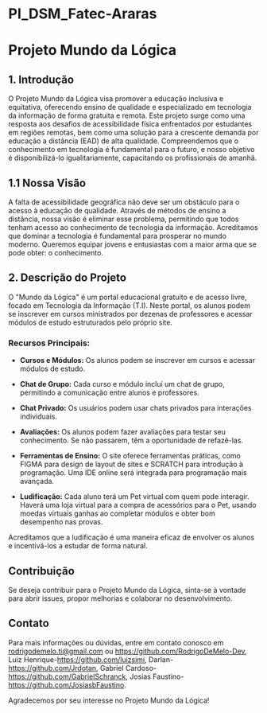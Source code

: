 # PI_DSM_Fatec-Araras

# Projeto Mundo da Lógica

## 1. Introdução

O Projeto Mundo da Lógica visa promover a educação inclusiva e equitativa, oferecendo ensino de qualidade e especializado em tecnologia da informação de forma gratuita e remota. Este projeto surge como uma resposta aos desafios de acessibilidade física enfrentados por estudantes em regiões remotas, bem como uma solução para a crescente demanda por educação a distância (EAD) de alta qualidade. Compreendemos que o conhecimento em tecnologia é fundamental para o futuro, e nosso objetivo é disponibilizá-lo igualitariamente, capacitando os profissionais de amanhã.

## 1.1 Nossa Visão

A falta de acessibilidade geográfica não deve ser um obstáculo para o acesso à educação de qualidade. Através de métodos de ensino a distância, nossa visão é eliminar esse problema, permitindo que todos tenham acesso ao conhecimento de tecnologia da informação. Acreditamos que dominar a tecnologia é fundamental para prosperar no mundo moderno. Queremos equipar jovens e entusiastas com a maior arma que se pode obter: o conhecimento.

## 2. Descrição do Projeto

O "Mundo da Lógica" é um portal educacional gratuito e de acesso livre, focado em Tecnologia da Informação (T.I). Neste portal, os alunos podem se inscrever em cursos ministrados por dezenas de professores e acessar módulos de estudo estruturados pelo próprio site.

### Recursos Principais:

- **Cursos e Módulos:** Os alunos podem se inscrever em cursos e acessar módulos de estudo.

- **Chat de Grupo:** Cada curso e módulo inclui um chat de grupo, permitindo a comunicação entre alunos e professores.

- **Chat Privado:** Os usuários podem usar chats privados para interações individuais.

- **Avaliações:** Os alunos podem fazer avaliações para testar seu conhecimento. Se não passarem, têm a oportunidade de refazê-las.

- **Ferramentas de Ensino:** O site oferece ferramentas práticas, como FIGMA para design de layout de sites e SCRATCH para introdução à programação. Uma IDE online será integrada para programação mais avançada.

- **Ludificação:** Cada aluno terá um Pet virtual com quem pode interagir. Haverá uma loja virtual para a compra de acessórios para o Pet, usando moedas virtuais ganhas ao completar módulos e obter bom desempenho nas provas.

Acreditamos que a ludificação é uma maneira eficaz de envolver os alunos e incentivá-los a estudar de forma natural.

## Contribuição

Se deseja contribuir para o Projeto Mundo da Lógica, sinta-se à vontade para abrir issues, propor melhorias e colaborar no desenvolvimento. 

## Contato

Para mais informações ou dúvidas, entre em contato conosco em rodrigodemelo.ti@gmail.com ou https://github.com/RodrigoDeMelo-Dev, Luiz Henrique-https://github.com/luizsimi, Darlan-https://github.com/Jrdotan, Gabriel Cardoso-https://github.com/GabrielSchranck, Josias Faustino-https://github.com/JosiasbFaustino.

Agradecemos por seu interesse no Projeto Mundo da Lógica!
